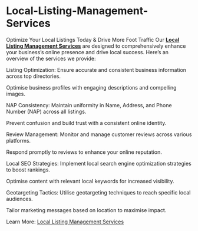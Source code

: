 # Local-Listing-Management-Services
Optimize Your Local Listings Today &amp; Drive More Foot Traffic
Our [**Local Listing Management Services**](https://localdigitalexperts.com.au/local-listing-management-services/) are designed to comprehensively enhance your business’s online presence and drive local success. Here’s an overview of the services we provide:

Listing Optimization: Ensure accurate and consistent business information across top directories.

Optimise business profiles with engaging descriptions and compelling images.

NAP Consistency: Maintain uniformity in Name, Address, and Phone Number (NAP) across all listings.

Prevent confusion and build trust with a consistent online identity.

Review Management: Monitor and manage customer reviews across various platforms.

Respond promptly to reviews to enhance your online reputation.

Local SEO Strategies: Implement local search engine optimization strategies to boost rankings.

Optimise content with relevant local keywords for increased visibility.

Geotargeting Tactics: Utilise geotargeting techniques to reach specific local audiences.

Tailor marketing messages based on location to maximise impact.

Learn More: [Local Listing Management Services](https://localdigitalexperts.com.au/local-listing-management-services/)

